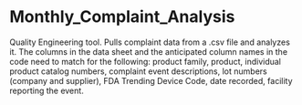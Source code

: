 # Monthly_Complaint_Analysis
Quality Engineering tool. Pulls complaint data from a .csv file and analyzes it. The columns in the data sheet and the anticipated column names in the code need to match for the following: product family, product, individual product catalog numbers, complaint event descriptions, lot numbers (company and supplier), FDA Trending Device Code, date recorded, facility reporting the event. 
